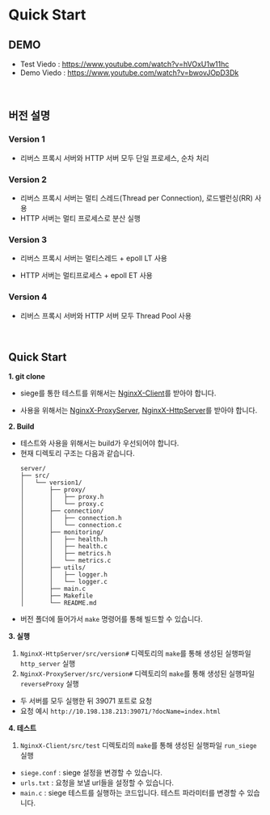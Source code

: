 # Quick Start

## DEMO

- Test Viedo : https://www.youtube.com/watch?v=hVOxU1w11hc
- Demo Viedo : https://www.youtube.com/watch?v=bwovJOpD3Dk

<br/>

## 버전 설명

### Version 1

- 리버스 프록시 서버와 HTTP 서버 모두 단일 프로세스, 순차 처리

### Version 2

-  리버스 프록시 서버는 멀티 스레드(Thread per Connection), 로드밸런싱(RR) 사용
- HTTP 서버는 멀티 프로세스로 분산 실행

### Version 3

- 리버스 프록시 서버는 멀티스레드 + epoll LT 사용

- HTTP 서버는 멀티프로세스 + epoll ET 사용

### Version 4

- 리버스 프록시 서버와 HTTP 서버 모두 Thread Pool 사용

<br/>

## Quick Start

**1. git clone**

- siege를 통한 테스트를 위해서는 [NginxX-Client](https://github.com/NginxXServer/NginxX-Client)를 받아야 합니다.

- 사용을 위해서는 [NginxX-ProxyServer](https://github.com/NginxXServer/NginxX-ProxyServer), [NginxX-HttpServer](https://github.com/NginxXServer/NginxX-HttpServer)를 받아야 합니다.

**2. Build**

- 테스트와 사용을 위해서는 build가 우선되어야 합니다.
- 현재 디렉토리 구조는 다음과 같습니다.
  ```
  server/
  ├── src/
  │   └── version1/
  │       ├── proxy/
  │       │   ├── proxy.h
  │       │   └── proxy.c
  │       ├── connection/
  │       │   ├── connection.h
  │       │   └── connection.c
  │       ├── monitoring/
  │       │   ├── health.h
  │       │   ├── health.c
  │       │   ├── metrics.h
  │       │   └── metrics.c
  │       ├── utils/
  │       │   ├── logger.h
  │       │   └── logger.c
  │       ├── main.c
  │       ├── Makefile
  │       └── README.md
  ```
- 버전 폴더에 들어가서 `make` 명령어를 통해 빌드할 수 있습니다.

**3. 실행**

1. `NginxX-HttpServer/src/version#` 디렉토리의 `make`를 통해 생성된 실행파일 `http_server` 실행
2. `NginxX-ProxyServer/src/version#` 디렉토리의 `make`를 통해 생성된 실행파일 `reverseProxy` 실행

- 두 서버를 모두 실행한 뒤 39071 포트로 요청
- 요청 예시 `http://10.198.138.213:39071/?docName=index.html`

**4. 테스트**

1. `NginxX-Client/src/test` 디렉토리의 `make`를 통해 생성된 실행파일 `run_siege` 실행

- `siege.conf` : siege 설정을 변경할 수 있습니다.
- `urls.txt` : 요청을 보낼 url들을 설정할 수 있습니다.
- `main.c` : siege 테스트를 실행하는 코드입니다. 테스트 파라미터를 변경할 수 있습니다.
